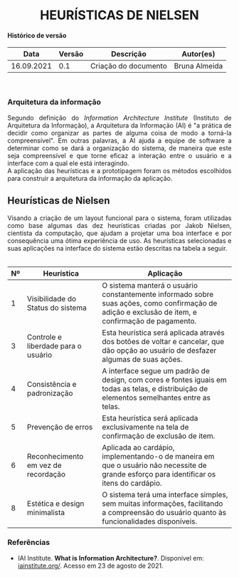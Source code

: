 # <center> HEURÍSTICAS DE NIELSEN

#### Histórico de versão<br>

|      Data      | Versão | Descrição | Autor(es)|
| -------------- | --------- | --------- | -------- |
| 16.09.2021     |    0.1    | Criação do documento| Bruna Almeida |
<br>

### Arquitetura da informação

<div align="justify">
Segundo definição do <i>Information Architecture Institute</i> (Instituto de Arquitetura da Informação), a Arquitetura da Informação (AI) é "a prática de decidir como organizar as partes de alguma coisa de modo a torná-la compreensível". Em outras palavras, a AI ajuda a equipe de software a determinar como se dará a organização do sistema, de maneira que este seja compreensível e que torne eficaz a interação entre o usuário e a interface com a qual ele está interagindo.
<br>
A aplicação das heurísticas e a prototipagem foram os métodos escolhidos para construir a arquitetura da informação da aplicação.
<br></div>


## Heurísticas de Nielsen

<div align="justify">Visando a criação de um layout funcional para o sistema, foram utilizadas como base algumas das dez heurísticas criadas por Jakob Nielsen, cientista da computação, que ajudam a projetar uma boa interface e por consequência uma ótima experiência de uso. As heurísticas selecionadas e suas aplicações na interface do sistema estão descritas na tabela a seguir.<br></div>
<br>

|Nº|Heurística|Aplicação|
|--|----------|---------|
|1 |Visibilidade do Status do sistema | O sistema manterá o usuário constantemente informado sobre suas ações, como confirmação de adição e exclusão de item, e confirmação de pagamento.|
|3 |Controle e liberdade para o usuário | Esta heurística será aplicada através dos botões de voltar e cancelar, que dão opção ao usuário de desfazer algumas de suas ações.|
|4 |Consistência e padronização | A interface segue um padrão de design, com cores e fontes iguais em todas as telas, e distribuição de elementos semelhantes entre as telas.|
|5 |Prevenção de erros | Esta heurística será aplicada exclusivamente na tela de confirmação de exclusão de item.|
|6 |Reconhecimento em vez de recordação | Aplicada ao cardápio, implementando-o de maneira em que o usuário não necessite de grande esforço para identificar os itens do cardápio.|
|8 |Estética e design minimalista | O sistema terá uma interface simples, sem muitas informações, facilitando a compreensão do usuário quanto às funcionalidades disponíveis.|


### Referências
 - IAI Institute. **What is Information Architecture?**. Disponível em: [iainstitute.org/](https://www.iainstitute.org/). Acesso em 23 de agosto de 2021.